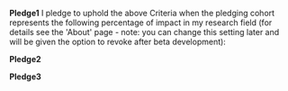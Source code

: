 **Pledge1**
I pledge to uphold the above Criteria when the pledging cohort represents the following percentage of impact in my research field (for details see the 'About' page - note: you can change this setting later and will be given the option to revoke after beta development):

**Pledge2**

**Pledge3**
